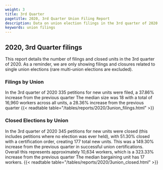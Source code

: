 ```yaml
---
weight: 3
title: 3rd Quarter
pagetitle: 2020, 3rd Quarter Union Filing Report
description: Data on union election filings in the 3rd quarter of 2020
keywords: union filings
---
```


## 2020, 3rd Quarter filings

This report details the number of filings and closed units in the 3rd quarter of 2020. As a reminder, we are only showing filings and closures related to single union elections (rare multi-union elections are excluded).

### Filings by Union
In the 3rd quarter of 2020 335 petitions for new units were filed, a 37.86% increase from the previous quarter The median size was 18 with a total of 16,960 workers across all units, a 28.36% increase from the previous quarter
{{< readtable table="/tables/reports/2020/3union_filings.html" >}}

### Closed Elections by Union
In the 3rd quarter of 2020 345 petitions for new units were closed (this includes petitions where no election was ever held), with 51.30% closed with a certification order, creating 177 total new units. This was a 149.30% increase from the previous quarter in successful union certifications. Overall this represents approximately 10,634 workers, which is a 323.33% increase from the previous quarter The median bargaining unit has 17 workers.
{{< readtable table="/tables/reports/2020/3union_closed.html" >}}
